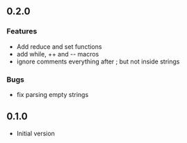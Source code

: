## 0.2.0
### Features
* Add reduce and set functions
* add while, ++ and -- macros
* ignore comments everything after ; but not inside strings

### Bugs
* fix parsing empty strings

## 0.1.0
* Initial version
